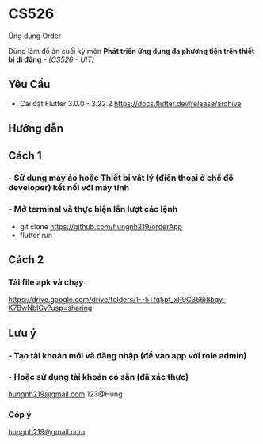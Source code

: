 
# CS526
Ứng dụng Order

Dùng làm đồ án cuối kỳ môn **Phát triển ứng dụng đa phương tiện trên thiết bị di động** - *(CS526 - UIT)*

## Yêu Cầu
- Cài đặt Flutter 3.0.0 - 3.22.2
https://docs.flutter.dev/release/archive

## Hướng dẫn
## Cách 1
### - Sử dụng máy ảo hoặc Thiết bị vật lý (điện thoại ở chế độ developer) kết nối với máy tính
### - Mở terminal và thực hiện lần lượt các lệnh
  - git clone https://github.com/hungnh219/orderApp
  - flutter run

## Cách 2
### Tải file apk và chạy
  https://drive.google.com/drive/folders/1--5Tfq5pt_xR9C366i8bqy-K7BwNbIGy?usp=sharing

## Lưu ý
### - Tạo tài khoản mới và đăng nhập (để vào app với role admin)
### - Hoặc sử dụng tài khoản có sẵn (đã xác thực)
  hungnh219@gmail.com
  123@Hung
### Góp ý
hungnh219@gmail.com 
